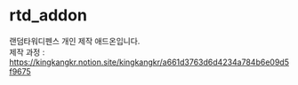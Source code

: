 # rtd_addon
랜덤타워디펜스 개인 제작 애드온입니다.    
제작 과정 : https://kingkangkr.notion.site/kingkangkr/a661d3763d6d4234a784b6e09d5f9675
